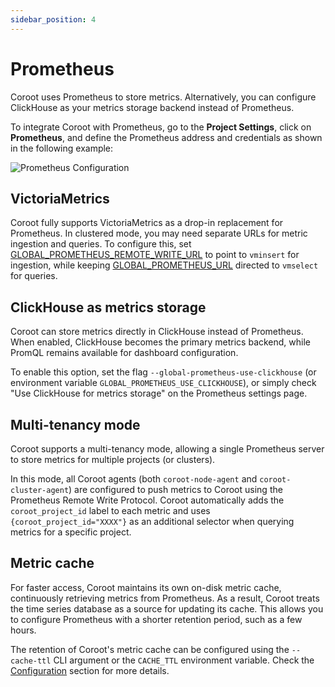 ```yaml
---
sidebar_position: 4
---
```


# Prometheus

Coroot uses Prometheus to store metrics. Alternatively, you can configure ClickHouse as your metrics storage backend instead of Prometheus. 

To integrate Coroot with Prometheus, go to the **Project Settings**, 
click on **Prometheus**, and define the Prometheus address and credentials as shown in the following example:

<img alt="Prometheus Configuration" src="/img/docs/prometheus_configuration.png" class="card w-1200"/>

## VictoriaMetrics

Coroot fully supports VictoriaMetrics as a drop-in replacement for Prometheus. In clustered mode, you may need separate 
URLs for metric ingestion and queries. To configure this, set [GLOBAL_PROMETHEUS_REMOTE_WRITE_URL](/configuration/configuration) to point to `vminsert` for ingestion, 
while keeping [GLOBAL_PROMETHEUS_URL](/configuration/configuration) directed to `vmselect` for queries.

## ClickHouse as metrics storage

Coroot can store metrics directly in ClickHouse instead of Prometheus.
When enabled, ClickHouse becomes the primary metrics backend, while PromQL remains available for dashboard configuration.

To enable this option, set the flag `--global-prometheus-use-clickhouse` (or environment variable `GLOBAL_PROMETHEUS_USE_CLICKHOUSE`), or simply check "Use ClickHouse for metrics storage" on the Prometheus settings page.


## Multi-tenancy mode

Coroot supports a multi-tenancy mode, allowing a single Prometheus server to store metrics for multiple projects (or clusters).

In this mode, all Coroot agents (both `coroot-node-agent` and `coroot-cluster-agent`) are configured to push metrics 
to Coroot using the Prometheus Remote Write Protocol. 
Coroot automatically adds the `coroot_project_id` label to each metric and uses `{coroot_project_id="XXXX"}` as an additional 
selector when querying metrics for a specific project.


## Metric cache
For faster access, Coroot maintains its own on-disk metric cache, continuously retrieving metrics from Prometheus. 
As a result, Coroot treats the time series database as a source for updating its cache. 
This allows you to configure Prometheus with a shorter retention period, such as a few hours.

The retention of Coroot's metric cache can be configured using the `--cache-ttl` CLI argument or the `CACHE_TTL` environment variable. 
Check the [Configuration](/configuration/configuration) section for more details.

